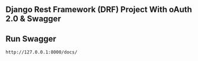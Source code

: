 ## Django Rest Framework (DRF) Project With oAuth 2.0 & Swagger

## Run Swagger 
```
http://127.0.0.1:8000/docs/

```
